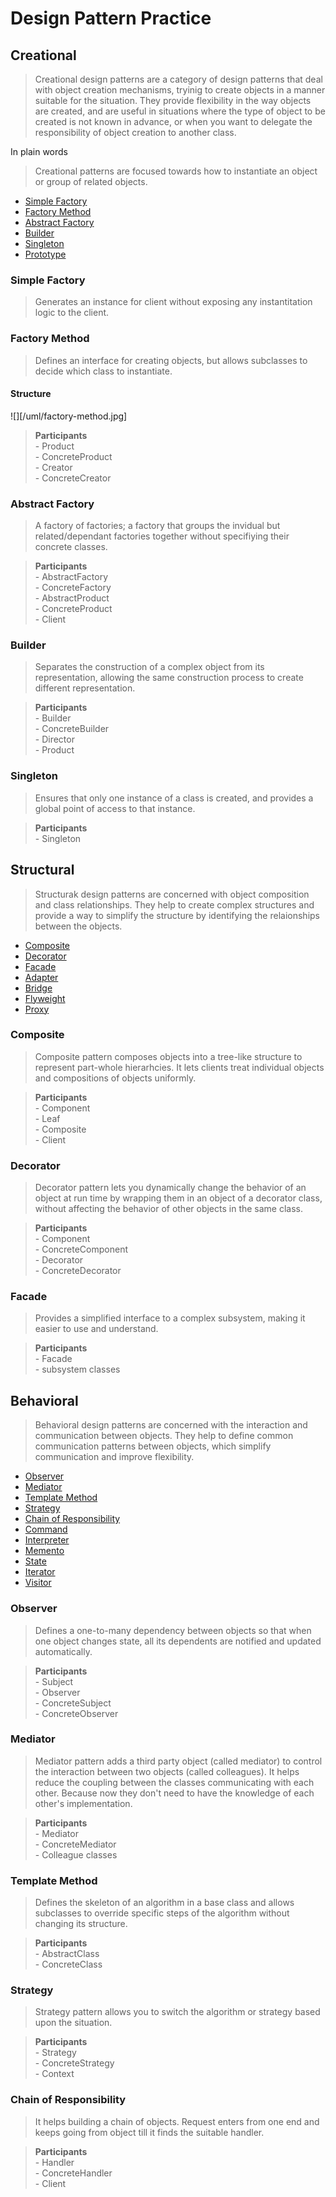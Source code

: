 # Design Pattern Practice

## Creational

> Creational design patterns are a category of design patterns that deal with object creation mechanisms, tryinig to create objects in a manner suitable for the situation. They provide flexibility in the way objects are created, and are useful in situations where the type of object to be created is not known in advance, or when you want to delegate the responsibility of object creation to another class.

In plain words
> Creational patterns are focused towards how to instantiate an object or group of related objects.

* [Simple Factory](#simple-factory)
* [Factory Method](#factory-method)
* [Abstract Factory](#abstract-factory)
* [Builder](#builder)
* [Singleton](#singleton)
* [Prototype](#)
### Simple Factory
> Generates an instance for client without exposing any instantitation logic to the client.

### Factory Method
> Defines an interface for creating objects, but allows subclasses to decide which class to instantiate.

#### Structure
![][/uml/factory-method.jpg]

> __Participants__ <br> - Product <br> - ConcreteProduct <br> - Creator <br> - ConcreteCreator

### Abstract Factory
> A factory of factories; a factory that groups the invidual but related/dependant factories together without specifiying their concrete classes.

> __Participants__ <br> - AbstractFactory <br> - ConcreteFactory <br> - AbstractProduct <br> - ConcreteProduct <br> - Client

### Builder
> Separates the construction of a complex object from its representation, allowing the same construction process to create different representation.

> __Participants__ <br> - Builder <br> - ConcreteBuilder <br> - Director <br> - Product

### Singleton
> Ensures that only one instance of a class is created, and provides a global point of access to that instance.

> __Participants__ <br> - Singleton

## Structural
> Structurak design patterns are concerned with object composition and class relationships. They help to create complex structures and provide a way to simplify the structure by identifying the relaionships between the objects.

* [Composite](#composite)
* [Decorator](#decorator)
* [Facade](#facade)
* [Adapter](#)
* [Bridge](#)
* [Flyweight](#)
* [Proxy](#)
### Composite
> Composite pattern composes objects into a tree-like structure to represent part-whole hierarhcies. It lets clients treat individual objects and compositions of objects uniformly.

> __Participants__ <br> - Component <br> - Leaf <br> - Composite <br> - Client

### Decorator
> Decorator pattern lets you dynamically change the behavior of an object at run time by wrapping them in an object of a decorator class, without affecting the behavior of other objects in the same class.

> __Participants__ <br> - Component <br> - ConcreteComponent <br> - Decorator <br> - ConcreteDecorator

### Facade
> Provides a simplified interface to a complex subsystem, making it easier to use and understand.

> __Participants__ <br> - Facade <br> - subsystem classes

## Behavioral
> Behavioral design patterns are concerned with the interaction and communication between objects. They help to define common communication patterns between objects, which simplify communication and improve flexibility.

* [Observer](#observer)
* [Mediator](#mediator)
* [Template Method](#template-method)
* [Strategy](#strategy)
* [Chain of Responsibility](#chain-of-responsibility)
* [Command](#)
* [Interpreter](#)
* [Memento](#)
* [State](#)
* [Iterator](#)
* [Visitor](#)

### Observer
> Defines a one-to-many dependency between objects so that when one object changes state, all its dependents are notified and updated automatically.

> __Participants__ <br> - Subject <br> - Observer <br> - ConcreteSubject <br> - ConcreteObserver

### Mediator
> Mediator pattern adds a third party object (called mediator) to control the interaction between two objects (called colleagues). It helps reduce the coupling between the classes communicating with each other. Because now they don't need to have the knowledge of each other's implementation.

> __Participants__ <br> - Mediator <br> - ConcreteMediator <br> - Colleague classes

### Template Method
> Defines the skeleton of an algorithm in a base class and allows subclasses to override specific steps of the algorithm without changing its structure.

> __Participants__ <br> - AbstractClass <br> - ConcreteClass

### Strategy
> Strategy pattern allows you to switch the algorithm or strategy based upon the situation.

> __Participants__ <br> - Strategy <br> - ConcreteStrategy <br> - Context

### Chain of Responsibility
> It helps building a chain of objects. Request enters from one end and keeps going from object till it finds the suitable handler.

> __Participants__ <br> - Handler <br> - ConcreteHandler <br> - Client